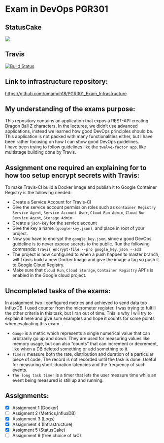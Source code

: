 # Exam in DevOps PGR301 

## StatusCake

<a href="https://www.statuscake.com" title="Website Uptime Monitoring"><img src="https://app.statuscake.com/button/index.php?Track=5751113&Days=1&Design=1" /></a> 

## Travis

[![Build Status](https://travis-ci.com/omamoh18/PGR301_Exam_Application.svg?token=yMbNk68jXyaqW9Hmq6pJ&branch=master)](https://travis-ci.com/omamoh18/PGR301_Exam_Application)

## Link to infrastructure repository:

https://github.com/omamoh18/PGR301_Exam_Infrastructure 


## My understanding of the exams purpose: 

This repository contains an application that expos a REST-API creating Dragon Ball Z characters. 
In the lectures, we didn’t use advanced applications, instead we learned how good DevOps principles should be.
This application is not packed with many functionalities either, but I have been rather focusing on how I can show good DevOps guidelines.  
I have been trying to follow guidelines like the `twelve-factor app`, like multistage building done by Travis. 

## Assignment one required an explaining for to how too setup encrypt secrets with Travis:
To make Travis-CI build a Docker image and publish it to Google Container Registry is the following needed: 
 - Create a Service Account for Travis-CI 
 - Give the service account permission roles such as `Container Registry Service Agent`, `Service Account User`, `Cloud Run Admin`, `Cloud Run Service Agent`, `Storage Admin`. 
 - Create a `json-key` for the service account  
 - Give the key a name `(google-key.json)`, and place in root of your project.  
 - Now you have to encrypt the `google_key.json`, since a good DevOps guideline is to never expose secrets to the public. Run the following commands: `Travis encrypt-file --pro google_key.json --add` 
 - The project is now configured to when a push happen to master branch, will Travis build a new Docker Image and give the image a tag so push it to Google Cloud Registry. 
 - Make sure that `Cloud Run`, `Cloud Storage`, `Container Registry` API`s is enabled in the Google cloud project.
 
 ## Uncompleted tasks of the exams:
 
In assignment two I configured metrics and achieved to send data too InfluxDB. I used counter from the micrometer register. I was trying to fulfill the other criteria in this task,
but I ran out of time. This is why I will try to explain it here and give som examples and hope it counts for some points when evaluating this exam.

 - `Gauge` is a metric which represents a single numerical value that can arbitrarily go up and down. 
  They are used for measuring values like memory usage, but can also “counts” that can increment or decrement, like when a DB deleted something or add something to it.
 - `Timers` measure both the rate, distribution and duration of a particular piece of code. 
  The record is not recorded until the task is done. Useful for measuring short-duration latencies and the frequency of such events.
 - `The long task timer` is a timer that lets the user measure time while an event being measured is still up and running. 
 
 ## Assignments:
 
 - [x] Assignment 1 (Docker)
 - [ ] Assigment 2 (Metrics,InfluxDB)
 - [x] Assignment 3 (Logs)
 - [x] Assignment 4 (Infrastructure)
 - [x] Assigment 5 (StatusCake)
 - [ ] Assignment 6 (free choice of IaC)
